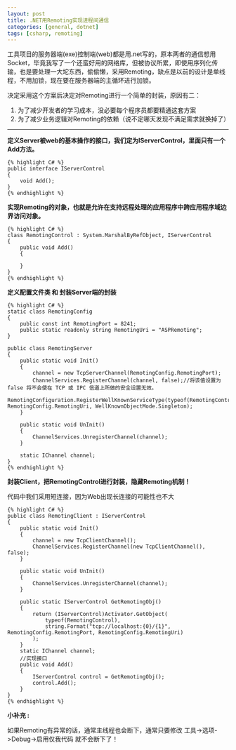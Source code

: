 ```yaml
---
layout: post
title: .NET用Remoting实现进程间通信
categories: [general, dotnet]
tags: [csharp, remoting]
---
```


工具项目的服务器端(exe)控制端(web)都是用.net写的，原本两者的通信想用Socket，毕竟我写了一个还蛮好用的网络库，但被协议所累，即使用序列化传输，也是要处理一大坨东西，偷偷懒，采用Remoting，缺点是以前的设计是单线程，不用加锁，现在要在服务器端的主循环进行加锁。

决定采用这个方案后决定对Remoting进行一个简单的封装，原因有二：
1. 为了减少开发者的学习成本，没必要每个程序员都要精通这套方案
1. 为了减少业务逻辑对Remoting的依赖（说不定哪天发现不满足需求就换掉了）

----------

**定义Server被web的基本操作的接口，我们定为IServerControl，里面只有一个Add方法。**
	
    {% highlight C# %}
    public interface IServerControl    
    {
        void Add();    
    }
    {% endhighlight %}

**实现Remoting的对象，也就是允许在支持远程处理的应用程序中跨应用程序域边界访问对象。**
    
    {% highlight C# %}
    class RemotingControl : System.MarshalByRefObject, IServerControl
    {
        public void Add()
        {
    
        }
    }
    {% endhighlight %}

**定义配置文件类 和 封装Server端的封装**

    {% highlight C# %}
    static class RemotingConfig    
    {       
        public const int RemotingPort = 8241;        
        public static readonly string RemotingUri = "ASPRemoting";    
    }
    
    public class RemotingServer
    {
        public static void Init()
        {
            channel = new TcpServerChannel(RemotingConfig.RemotingPort);
            ChannelServices.RegisterChannel(channel, false);//将该值设置为 false 将不会使在 TCP 或 IPC 信道上所做的安全设置无效。
            RemotingConfiguration.RegisterWellKnownServiceType(typeof(RemotingControl), RemotingConfig.RemotingUri, WellKnownObjectMode.Singleton);
        } 
    
        public static void UnInit()
        {
            ChannelServices.UnregisterChannel(channel);
        }
    
        static IChannel channel;
    }
    {% endhighlight %}

**封装Client，把RemotingControl进行封装，隐藏Remoting机制！**

代码中我们采用短连接，因为Web出现长连接的可能性也不大

    {% highlight C# %}
    public class RemotingClient : IServerControl
    {
        public static void Init()
        {
            channel = new TcpClientChannel();
            ChannelServices.RegisterChannel(new TcpClientChannel(), false);
        }
    
        public static void UnInit()
        {
            ChannelServices.UnregisterChannel(channel);
        }
    
        public static IServerControl GetRemotingObj()
        {
            return (IServerControl)Activator.GetObject(
                typeof(RemotingControl),
                string.Format("tcp://localhost:{0}/{1}", RemotingConfig.RemotingPort, RemotingConfig.RemotingUri)
            );
        }
        static IChannel channel;
        //实现接口       
        public void Add()        
        {
            IServerControl control = GetRemotingObj();
            control.Add();
        }
    }
    {% endhighlight %}

**小补充 :**

如果Remoting有异常的话，通常主线程也会断下，通常只要修改
工具->选项->Debug->启用仅我代码 就不会断下了！
